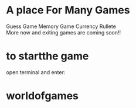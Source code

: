 # A place For Many Games

Guess Game Memory Game Currency Rullete <br/>
More now and exiting games are coming soon!! <br/>

# to startthe game <br/>  
open terminal and enter: <br/> 
# worldofgames



